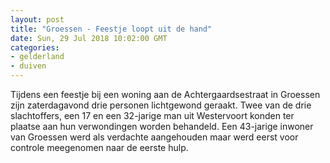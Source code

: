 ```yaml
---
layout: post
title: "Groessen - Feestje loopt uit de hand"
date: Sun, 29 Jul 2018 10:02:00 GMT
categories: 
- gelderland 
- duiven 
---
```


Tijdens een feestje bij een woning aan de Achtergaardsestraat in Groessen zijn zaterdagavond drie personen lichtgewond geraakt. Twee van de drie slachtoffers, een 17 en een 32-jarige man uit Westervoort konden ter plaatse aan hun verwondingen worden behandeld. Een 43-jarige inwoner van Groessen werd als verdachte aangehouden maar werd eerst voor controle meegenomen naar de eerste hulp.
